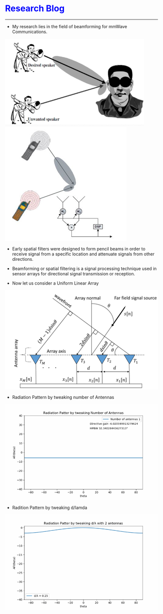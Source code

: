 # <span style="color:Blue;">Research Blog</span>
---
* My research lies in the field of beamforming for mmWave Communications.

<img src="images/beamforming.png?raw=true"/><img src="images/Beamforming_analogy_2.JPG?raw=true"/>

* Early spatial filters were designed to form pencil beams in order to receive signal from a specific location and attenuate signals from other directions.
* Beamforming or spatial filtering is a signal processing technique used in sensor arrays for directional signal transmission or reception.


* Now let us consider a Uniform Linear Array 
<img src="images/System_Model.pdf?raw=true"/>



* Radiation Pattern by tweaking number of Antennas
<img src="images/Antenna_Tweak.gif?raw=true"/>


* Radition Pattern by tweaking d/lamda
<img src="images/Ratio_Tweak.gif?raw=true"/>
